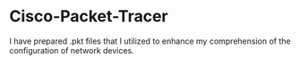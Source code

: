 # Cisco-Packet-Tracer
I have prepared .pkt files that I utilized to enhance my comprehension of the configuration of network devices.
